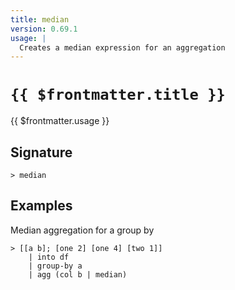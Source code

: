 ```yaml
---
title: median
version: 0.69.1
usage: |
  Creates a median expression for an aggregation
---
```


# <code>{{ $frontmatter.title }}</code>

<div style='white-space: pre-wrap;'>{{ $frontmatter.usage }}</div>

## Signature

```> median ```

## Examples

Median aggregation for a group by
```shell
> [[a b]; [one 2] [one 4] [two 1]]
    | into df
    | group-by a
    | agg (col b | median)
```
